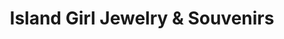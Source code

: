 ---
title: "Island Girl Jewelry & Souvenirs"
url: /gulf-shores/island-girl-jewelry-and-souvenirs/
shop: gift
---